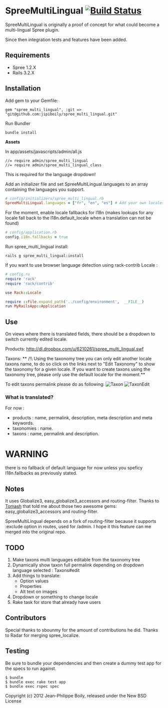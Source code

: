 # SpreeMultiLingual [![Build Status](https://secure.travis-ci.org/jipiboily/spree_multi_lingual.png?branch=master)](http://travis-ci.org/jipiboily/spree_multi_lingual)

SpreeMultiLingual is originally a proof of concept for what could become a multi-lingual Spree plugin.

Since then integration tests and features have been added.

## Requirements
 - Spree 1.2.X
 - Rails 3.2.X


## Installation
Add gem to your Gemfile:

	gem "spree_multi_lingual", :git => "git@github.com:jipiboily/spree_multi_lingual.git"


Run Bundler

	bundle install

**Assets**

In app/assets/javascripts/admin/all.js
	
	//= require admin/spree_multi_lingual
	//= require admin/spree_multi_lingual_class

This is required for the language dropdown!


Add an initializer file and set SpreeMultiLingual.languages to an array containing the languages you support.

```ruby
# config/initializers/spree_multi_lingual.rb
SpreeMultiLingual.languages = ["fr", "en", "es"] # Add your own locales here
```

For the moment, enable locale fallbacks for I18n (makes lookups for any locale fall back to the I18n.default_locale when a translation can not be found)

```ruby
# config/application.rb
config.i18n.fallbacks = true
```

Run spree_multi_lingual install:

	rails g spree_multi_lingual:install

If you want to use browser language detection using rack-contrib Locale :

```ruby
# config.ru
require 'rack'
require 'rack/contrib'

use Rack::Locale

require ::File.expand_path('../config/environment',  __FILE__)
run MyRailsApp::Application
```

## Use
On views where there is translated fields, there should be a dropdown to switch currently edited locale. 

Products:
http://dl.dropbox.com/u/6210261/spree_multi_lingual.swf

Taxons:
** /!\ Using the taxonomy tree you can only edit another locale taxons name, to do so click on the links next to "Edit Taxonomy" to show the taxonomy for a given locale.
If you want to create taxons using the taxonomy tree, please only use the default locale for the moment.**

To edit taxons permalink please do as following:
![Taxon](http://i44.tinypic.com/dqir20.png)
![TaxonEdit](http://s18.postimage.org/7scp13vux/Screen_shot_2012_03_11_at_4_26_49_PM.png)

### What is translated?

For now :
- products : name, permalink, description, meta description and meta keywords.
- taxonomies : name.
- taxons : name, permalink and description.

# WARNING
there is no fallback of default language for now unless you speficy I18n.fallbacks as previously stated.

## Notes

It uses Globalize3, easy_globalize3_accessors and routing-filter. Thanks to [Tomash](https://github.com/tomash) that told me about those two awesome gems: easy_globalize3_accessors and routing-filter.

SpreeMultiLingual depends on a fork of routing-filter because it supports :exclude option in routes, used for /admin. I hope it this feature can me merged into the original repo.

## TODO

1. Make taxons multi languages editable from the taxonomy tree
2. Dynamically show taxon full permalink depending on dropdown language selected : Taxons#edit
3. Add things to translate:
	- Option values
	- Properties
	- Alt text on images
4. Dropdown or something to change locale
5. Rake task for store that already have users

## Contributors

Special thanks to sbounmy for the amount of contributions he did. Thanks to Radar for merging spree_localize.

## Testing

Be sure to bundle your dependencies and then create a dummy test app for the specs to run against.

    $ bundle
    $ bundle exec rake test app
    $ bundle exec rspec spec

Copyright (c) 2012 Jean-Philippe Boily, released under the New BSD License
